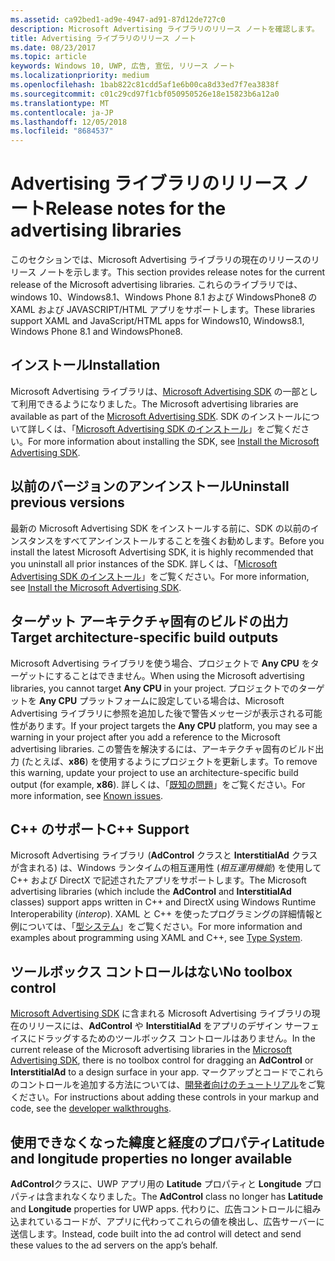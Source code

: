 ```yaml
---
ms.assetid: ca92bed1-ad9e-4947-ad91-87d12de727c0
description: Microsoft Advertising ライブラリのリリース ノートを確認します。
title: Advertising ライブラリのリリース ノート
ms.date: 08/23/2017
ms.topic: article
keywords: Windows 10, UWP, 広告, 宣伝, リリース ノート
ms.localizationpriority: medium
ms.openlocfilehash: 1bab822c81cdd5af1e6b00ca8d33ed7f7ea3838f
ms.sourcegitcommit: c01c29cd97f1cbf050950526e18e15823b6a12a0
ms.translationtype: MT
ms.contentlocale: ja-JP
ms.lasthandoff: 12/05/2018
ms.locfileid: "8684537"
---
```

# <a name="release-notes-for-the-advertising-libraries"></a><span data-ttu-id="ea1a7-104">Advertising ライブラリのリリース ノート</span><span class="sxs-lookup"><span data-stu-id="ea1a7-104">Release notes for the advertising libraries</span></span>




<span data-ttu-id="ea1a7-105">このセクションでは、Microsoft Advertising ライブラリの現在のリリースのリリース ノートを示します。</span><span class="sxs-lookup"><span data-stu-id="ea1a7-105">This section provides release notes for the current release of the Microsoft advertising libraries.</span></span> <span data-ttu-id="ea1a7-106">これらのライブラリでは、windows 10、Windows8.1、Windows Phone 8.1 および WindowsPhone8 の XAML および JAVASCRIPT/HTML アプリをサポートします。</span><span class="sxs-lookup"><span data-stu-id="ea1a7-106">These libraries support XAML and JavaScript/HTML apps for Windows10, Windows8.1, Windows Phone 8.1 and WindowsPhone8.</span></span>

## <a name="installation"></a><span data-ttu-id="ea1a7-107">インストール</span><span class="sxs-lookup"><span data-stu-id="ea1a7-107">Installation</span></span>


<span data-ttu-id="ea1a7-108">Microsoft Advertising ライブラリは、[Microsoft Advertising SDK](http://aka.ms/ads-sdk-uwp) の一部として利用できるようになりました。</span><span class="sxs-lookup"><span data-stu-id="ea1a7-108">The Microsoft advertising libraries are available as part of the [Microsoft Advertising SDK](http://aka.ms/ads-sdk-uwp).</span></span> <span data-ttu-id="ea1a7-109">SDK のインストールについて詳しくは、「[Microsoft Advertising SDK のインストール](install-the-microsoft-advertising-libraries.md)」をご覧ください。</span><span class="sxs-lookup"><span data-stu-id="ea1a7-109">For more information about installing the SDK, see [Install the Microsoft Advertising SDK](install-the-microsoft-advertising-libraries.md).</span></span>

## <a name="uninstall-previous-versions"></a><span data-ttu-id="ea1a7-110">以前のバージョンのアンインストール</span><span class="sxs-lookup"><span data-stu-id="ea1a7-110">Uninstall previous versions</span></span>

<span data-ttu-id="ea1a7-111">最新の Microsoft Advertising SDK をインストールする前に、SDK の以前のインスタンスをすべてアンインストールすることを強くお勧めします。</span><span class="sxs-lookup"><span data-stu-id="ea1a7-111">Before you install the latest Microsoft Advertising SDK, it is highly recommended that you uninstall all prior instances of the SDK.</span></span> <span data-ttu-id="ea1a7-112">詳しくは、「[Microsoft Advertising SDK のインストール](install-the-microsoft-advertising-libraries.md)」をご覧ください。</span><span class="sxs-lookup"><span data-stu-id="ea1a7-112">For more information, see [Install the Microsoft Advertising SDK](install-the-microsoft-advertising-libraries.md).</span></span>

## <a name="target-architecture-specific-build-outputs"></a><span data-ttu-id="ea1a7-113">ターゲット アーキテクチャ固有のビルドの出力</span><span class="sxs-lookup"><span data-stu-id="ea1a7-113">Target architecture-specific build outputs</span></span>

<span data-ttu-id="ea1a7-114">Microsoft Advertising ライブラリを使う場合、プロジェクトで **Any CPU** をターゲットにすることはできません。</span><span class="sxs-lookup"><span data-stu-id="ea1a7-114">When using the Microsoft advertising libraries, you cannot target **Any CPU** in your project.</span></span> <span data-ttu-id="ea1a7-115">プロジェクトでのターゲットを **Any CPU** プラットフォームに設定している場合は、Microsoft Advertising ライブラリに参照を追加した後で警告メッセージが表示される可能性があります。</span><span class="sxs-lookup"><span data-stu-id="ea1a7-115">If your project targets the **Any CPU** platform, you may see a warning in your project after you add a reference to the Microsoft advertising libraries.</span></span> <span data-ttu-id="ea1a7-116">この警告を解決するには、アーキテクチャ固有のビルド出力 (たとえば、**x86**) を使用するようにプロジェクトを更新します。</span><span class="sxs-lookup"><span data-stu-id="ea1a7-116">To remove this warning, update your project to use an architecture-specific build output (for example, **x86**).</span></span> <span data-ttu-id="ea1a7-117">詳しくは、「[既知の問題](known-issues-for-the-advertising-libraries.md)」をご覧ください。</span><span class="sxs-lookup"><span data-stu-id="ea1a7-117">For more information, see [Known issues](known-issues-for-the-advertising-libraries.md).</span></span>

## <a name="c-support"></a><span data-ttu-id="ea1a7-118">C++ のサポート</span><span class="sxs-lookup"><span data-stu-id="ea1a7-118">C++ Support</span></span>

<span data-ttu-id="ea1a7-119">Microsoft Advertising ライブラリ (**AdControl** クラスと **InterstitialAd** クラスが含まれる) は、Windows ランタイムの相互運用性 (*相互運用機能*) を使用して C++ および DirectX で記述されたアプリをサポートします。</span><span class="sxs-lookup"><span data-stu-id="ea1a7-119">The Microsoft advertising libraries (which include the **AdControl** and **InterstitialAd** classes) support apps written in C++ and DirectX using Windows Runtime Interoperability (*interop*).</span></span> <span data-ttu-id="ea1a7-120">XAML と C++ を使ったプログラミングの詳細情報と例については、「[型システム](https://docs.microsoft.com/cpp/cppcx/type-system-c-cx)」をご覧ください。</span><span class="sxs-lookup"><span data-stu-id="ea1a7-120">For more information and examples about programming using XAML and C++, see [Type System](https://docs.microsoft.com/cpp/cppcx/type-system-c-cx).</span></span>

## <a name="no-toolbox-control"></a><span data-ttu-id="ea1a7-121">ツールボックス コントロールはない</span><span class="sxs-lookup"><span data-stu-id="ea1a7-121">No toolbox control</span></span>

<span data-ttu-id="ea1a7-122">[Microsoft Advertising SDK](http://aka.ms/ads-sdk-uwp) に含まれる Microsoft Advertising ライブラリの現在のリリースには、**AdControl** や **InterstitialAd** をアプリのデザイン サーフェイスにドラッグするためのツールボックス コントロールはありません。</span><span class="sxs-lookup"><span data-stu-id="ea1a7-122">In the current release of the Microsoft advertising libraries in the [Microsoft Advertising SDK](http://aka.ms/ads-sdk-uwp), there is no toolbox control for dragging an **AdControl** or **InterstitialAd** to a design surface in your app.</span></span> <span data-ttu-id="ea1a7-123">マークアップとコードでこれらのコントロールを追加する方法については、[開発者向けのチュートリアル](developer-walkthroughs.md)をご覧ください。</span><span class="sxs-lookup"><span data-stu-id="ea1a7-123">For instructions about adding these controls in your markup and code, see the [developer walkthroughs](developer-walkthroughs.md).</span></span>

## <a name="latitude-and-longitude-properties-no-longer-available"></a><span data-ttu-id="ea1a7-124">使用できなくなった緯度と経度のプロパティ</span><span class="sxs-lookup"><span data-stu-id="ea1a7-124">Latitude and longitude properties no longer available</span></span>

<span data-ttu-id="ea1a7-125">**AdControl**クラスに、UWP アプリ用の **Latitude** プロパティと **Longitude** プロパティは含まれなくなりました。</span><span class="sxs-lookup"><span data-stu-id="ea1a7-125">The **AdControl** class no longer has **Latitude** and **Longitude** properties for UWP apps.</span></span> <span data-ttu-id="ea1a7-126">代わりに、広告コントロールに組み込まれているコードが、アプリに代わってこれらの値を検出し、広告サーバーに送信します。</span><span class="sxs-lookup"><span data-stu-id="ea1a7-126">Instead, code built into the ad control will detect and send these values to the ad servers on the app’s behalf.</span></span>


 

 
